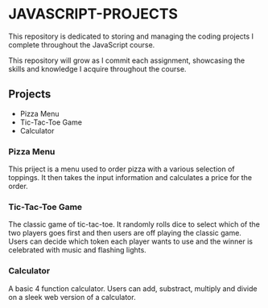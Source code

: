 # JAVASCRIPT-PROJECTS
This repository is dedicated to storing and managing the coding projects I complete throughout the JavaScript course.

This repository will grow as I commit each assignment, showcasing the skills and knowledge I acquire throughout the course.

## Projects

- Pizza Menu
- Tic-Tac-Toe Game
- Calculator

### Pizza Menu

This priject is a menu used to order pizza with a various selection of toppings. It then takes the input information and calculates a price for the order.

### Tic-Tac-Toe Game

The classic game of tic-tac-toe. It randomly rolls dice to select which of the two players goes first and then users are off playing the classic game. Users can decide which token each player wants to use and the winner is celebrated with music and flashing lights.

### Calculator

A basic 4 function calculator. Users can add, substract, multiply and divide on a sleek web version of a calculator.